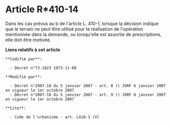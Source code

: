 # Article R*410-14

Dans les cas prévus au b de l'article L. 410-1, lorsque la décision indique que le terrain ne peut être utilisé pour la
réalisation de l'opération mentionnée dans la demande, ou lorsqu'elle est assortie de prescriptions, elle doit être motivée.

**Liens relatifs à cet article**

	**Codifié par**:

	  - Décret n°73-1023 1973-11-08

	**Modifié par**:

	  - Décret n°2007-18 du 5 janvier 2007 - art. 8 () JORF 6 janvier 2007 en vigueur le 1er octobre 2007
	  - Décret n°2007-18 du 5 janvier 2007 - art. 9 () JORF 6 janvier 2007 en vigueur le 1er octobre 2007

	**Cite**:

	  - Code de l'urbanisme - art. L410-1 (V)
